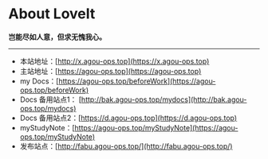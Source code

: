 # About LoveIt


**岂能尽如人意，但求无愧我心。**

---


* 本站地址：[http://x.agou-ops.top](https://x.agou-ops.top)  
* 主站地址：[https://agou-ops.top](https://agou-ops.top)  
* my Docs：[https://agou-ops.top/beforeWork](https://agou-ops.top/beforeWork)  
* Docs 备用站点1： [http://bak.agou-ops.top/mydocs](http://bak.agou-ops.top/mydocs)
* Docs 备用站点2：[https://d.agou-ops.top](https://d.agou-ops.top)  
* myStudyNote：[https://agou-ops.top/myStudyNote](https://agou-ops.top/myStudyNote)  
* 发布站点：[http://fabu.agou-ops.top/](http://fabu.agou-ops.top/)
